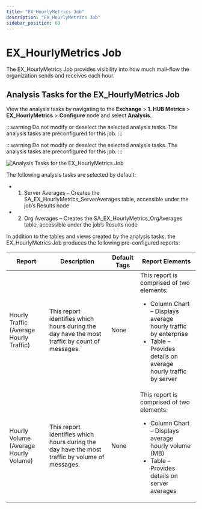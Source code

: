 ```yaml
---
title: "EX_HourlyMetrics Job"
description: "EX_HourlyMetrics Job"
sidebar_position: 60
---
```


# EX_HourlyMetrics Job

The EX_HourlyMetrics Job provides visibility into how much mail-flow the organization sends and
receives each hour.

## Analysis Tasks for the EX_HourlyMetrics Job

View the analysis tasks by navigating to the **Exchange** > **1. HUB Metrics** >
**EX_HourlyMetrics** > **Configure** node and select **Analysis**.

:::warning
Do not modify or deselect the selected analysis tasks. The analysis tasks are
preconfigured for this job.
:::


:::warning
Do not modify or deselect the selected analysis tasks. The analysis tasks are
preconfigured for this job.
:::


![Analysis Tasks for the EX_HourlyMetrics Job](/img/product_docs/accessanalyzer/12.0/solutions/exchange/hubmetrics/hourlymetricsanalysis.webp)

The following analysis tasks are selected by default:

-   1. Server Averages – Creates the SA_EX_HourlyMetrics_ServerAverages table, accessible under the
       job’s Results node
-   2. Org Averages – Creates the SA_EX_HourlyMetrics_OrgAverages table, accessible under the job’s
       Results node

In addition to the tables and views created by the analysis tasks, the EX_HourlyMetrics Job produces
the following pre-configured reports:

| Report                                  | Description                                                                                    | Default Tags | Report Elements                                                                                                                                                                               |
| --------------------------------------- | ---------------------------------------------------------------------------------------------- | ------------ | --------------------------------------------------------------------------------------------------------------------------------------------------------------------------------------------- |
| Hourly Traffic (Average Hourly Traffic) | This report identifies which hours during the day have the most traffic by count of messages.  | None         | This report is comprised of two elements: <ul><li>Column Chart – Displays average hourly traffic by enterprise</li><li>Table – Provides details on average hourly traffic by server</li></ul> |
| Hourly Volume (Average Hourly Volume)   | This report identifies which hours during the day have the most traffic by volume of messages. | None         | This report is comprised of two elements: <ul><li>Column Chart – Displays average hourly volume (MB)</li><li>Table – Provides details on server averages</li></ul>                            |

